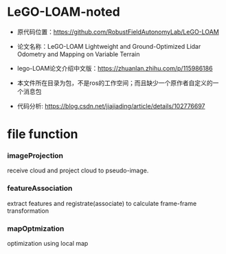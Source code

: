 # LeGO-LOAM-noted

* 原代码位置：https://github.com/RobustFieldAutonomyLab/LeGO-LOAM

* 论文名称：LeGO-LOAM Lightweight and Ground-Optimized Lidar Odometry and Mapping on Variable Terrain

* lego-LOAM论文介绍中文版：https://zhuanlan.zhihu.com/p/115986186

* 本文件所在目录为包，不是ros的工作空间；而且缺少一个原作者自定义的一个消息包

* 代码分析: https://blog.csdn.net/jiajiading/article/details/102776697

# file function
### imageProjection
receive cloud and project cloud to pseudo-image.

### featureAssociation
extract features and registrate(associate) to calculate frame-frame transformation

### mapOptmization
optimization using local map